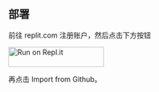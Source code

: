 ## 部署
 
前往 replit.com 注册账户，然后点击下方按钮

<a href="https://repl.it/github/hkbase/rep">
  <img alt="Run on Repl.it" src="https://repl.it/badge/github/andbruibm/reader-replit" style="height: 40px; width: 190px;" />
</a>

再点击 Import from Github。
